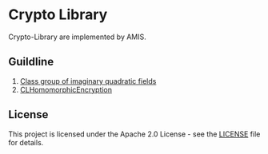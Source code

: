 # Crypto Library

Crypto-Library are implemented by AMIS.


## Guildline
1. [Class group of imaginary quadratic fields](https://github.com/getamis/alice/tree/master/binaryquadraticform)
2. [CLHomomorphicEncryption](https://github.com/getamis/alice/tree/master/clhomoencrypt)


## License

This project is licensed under the Apache 2.0 License - see the [LICENSE](https://github.com/getamis/alice/blob/readme/LICENSE) file for details.
